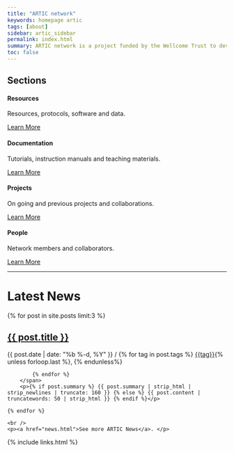 ```yaml
---
title: "ARTIC network"
keywords: homepage artic
tags: [about]
sidebar: artic_sidebar
permalink: index.html
summary: ARTIC network is a project funded by the Wellcome Trust to develop systems, protocols and bioinformatics for end-to-end pathogen genomics.
toc: false
---
```


<div class="row">
    <div class="col-lg-12">
        <h2 class="page-header">Sections</h2>
    </div>
    <div class="col-md-3 col-sm-6">
        <div class="panel panel-default text-center">
            <div class="panel-heading">
                <a href="/resources">
                    <span class="fa-stack fa-5x">
                          <i class="fa fa-circle fa-stack-2x text-primary"></i>
                          <i class="fa fa-tree fa-stack-1x fa-inverse"></i>
                    </span>
                </a>
            </div>
            <div class="panel-body">
                <h4>Resources</h4>
                <p>Resources, protocols, software and data.</p>
                <a href="/resources" class="btn btn-primary">Learn More</a>
            </div>
        </div>
    </div>
    <div class="col-md-3 col-sm-6">
        <div class="panel panel-default text-center">
            <div class="panel-heading">
                <a href="/documentation">
                <span class="fa-stack fa-5x">
                      <i class="fa fa-circle fa-stack-2x text-primary"></i>
                      <i class="fa fa-car fa-stack-1x fa-inverse"></i>
                </span>
                </a>
            </div>
            <div class="panel-body">
                <h4>Documentation</h4>
                <p>Tutorials, instruction manuals and teaching materials.</p>
                <a href="#" class="btn btn-primary">Learn More</a>
            </div>
        </div>
    </div>
    <div class="col-md-3 col-sm-6">
        <div class="panel panel-default text-center">
            <div class="panel-heading">
                <a href="/projects">
                <span class="fa-stack fa-5x">
                      <i class="fa fa-circle fa-stack-2x text-primary"></i>
                      <i class="fa fa-support fa-stack-1x fa-inverse"></i>
                </span>
                </a>
            </div>
            <div class="panel-body">
                <h4>Projects</h4>
                <p>On going and previous projects and collaborations.</p>
                <a href="#" class="btn btn-primary">Learn More</a>
            </div>
        </div>
    </div>
    <div class="col-md-3 col-sm-6">
        <div class="panel panel-default text-center">
            <div class="panel-heading">
                <a href="/people">
                <span class="fa-stack fa-5x">
                      <i class="fa fa-circle fa-stack-2x text-primary"></i>
                      <i class="fa fa-database fa-stack-1x fa-inverse"></i>
                </span>
                </a>
            </div>
            <div class="panel-body">
                <h4>People</h4>
                <p>Network members and collaborators.</p>
                <a href="#" class="btn btn-primary">Learn More</a>
            </div>
        </div>
    </div>
</div>

<hr />

# Latest News
<div class="post-list">
    {% for post in site.posts limit:3 %}
        <h2><a class="post-link" href="{{ post.url | remove: "/" }}">{{ post.title }}</a></h2>
        <span class="post-meta">{{ post.date | date: "%b %-d, %Y" }} /
            {% for tag in post.tags %}
                <a href="{{ "tag_" | append: tag | append: ".html"}}">{{tag}}</a>{% unless forloop.last %}, {% endunless%}

            {% endfor %}
        </span>
        <p>{% if post.summary %} {{ post.summary | strip_html | strip_newlines | truncate: 160 }} {% else %} {{ post.content | truncatewords: 50 | strip_html }} {% endif %}</p>

    {% endfor %}
            
    <br />
    <p><a href="news.html">See more ARTIC News</a>. </p>

</div>

{% include links.html %}
